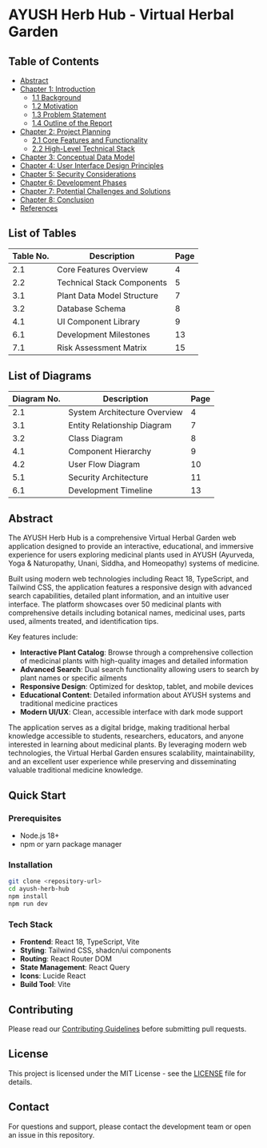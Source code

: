 # AYUSH Herb Hub - Virtual Herbal Garden

## Table of Contents

- [Abstract](#abstract)
- [Chapter 1: Introduction](docs/01-introduction.md)
  - [1.1 Background](docs/01-introduction.md#11-background)
  - [1.2 Motivation](docs/01-introduction.md#12-motivation)
  - [1.3 Problem Statement](docs/01-introduction.md#13-problem-statement)
  - [1.4 Outline of the Report](docs/01-introduction.md#14-outline-of-the-report)
- [Chapter 2: Project Planning](docs/02-project-planning.md)
  - [2.1 Core Features and Functionality](docs/02-project-planning.md#21-core-features-and-functionality)
  - [2.2 High-Level Technical Stack](docs/02-project-planning.md#22-high-level-technical-stack)
- [Chapter 3: Conceptual Data Model](docs/03-data-model.md)
- [Chapter 4: User Interface Design Principles](docs/04-ui-design.md)
- [Chapter 5: Security Considerations](docs/05-security.md)
- [Chapter 6: Development Phases](docs/06-development-phases.md)
- [Chapter 7: Potential Challenges and Solutions](docs/07-challenges-solutions.md)
- [Chapter 8: Conclusion](docs/08-conclusion.md)
- [References](docs/references.md)

## List of Tables

| Table No. | Description | Page |
|-----------|-------------|------|
| 2.1 | Core Features Overview | 4 |
| 2.2 | Technical Stack Components | 5 |
| 3.1 | Plant Data Model Structure | 7 |
| 3.2 | Database Schema | 8 |
| 4.1 | UI Component Library | 9 |
| 6.1 | Development Milestones | 13 |
| 7.1 | Risk Assessment Matrix | 15 |

## List of Diagrams

| Diagram No. | Description | Page |
|-------------|-------------|------|
| 2.1 | System Architecture Overview | 4 |
| 3.1 | Entity Relationship Diagram | 7 |
| 3.2 | Class Diagram | 8 |
| 4.1 | Component Hierarchy | 9 |
| 4.2 | User Flow Diagram | 10 |
| 5.1 | Security Architecture | 11 |
| 6.1 | Development Timeline | 13 |

## Abstract

The AYUSH Herb Hub is a comprehensive Virtual Herbal Garden web application designed to provide an interactive, educational, and immersive experience for users exploring medicinal plants used in AYUSH (Ayurveda, Yoga & Naturopathy, Unani, Siddha, and Homeopathy) systems of medicine. 

Built using modern web technologies including React 18, TypeScript, and Tailwind CSS, the application features a responsive design with advanced search capabilities, detailed plant information, and an intuitive user interface. The platform showcases over 50 medicinal plants with comprehensive details including botanical names, medicinal uses, parts used, ailments treated, and identification tips.

Key features include:
- **Interactive Plant Catalog**: Browse through a comprehensive collection of medicinal plants with high-quality images and detailed information
- **Advanced Search**: Dual search functionality allowing users to search by plant names or specific ailments
- **Responsive Design**: Optimized for desktop, tablet, and mobile devices
- **Educational Content**: Detailed information about AYUSH systems and traditional medicine practices
- **Modern UI/UX**: Clean, accessible interface with dark mode support

The application serves as a digital bridge, making traditional herbal knowledge accessible to students, researchers, educators, and anyone interested in learning about medicinal plants. By leveraging modern web technologies, the Virtual Herbal Garden ensures scalability, maintainability, and an excellent user experience while preserving and disseminating valuable traditional medicine knowledge.

## Quick Start

### Prerequisites
- Node.js 18+ 
- npm or yarn package manager

### Installation
```bash
git clone <repository-url>
cd ayush-herb-hub
npm install
npm run dev
```

### Tech Stack
- **Frontend**: React 18, TypeScript, Vite
- **Styling**: Tailwind CSS, shadcn/ui components
- **Routing**: React Router DOM
- **State Management**: React Query
- **Icons**: Lucide React
- **Build Tool**: Vite

## Contributing

Please read our [Contributing Guidelines](CONTRIBUTING.md) before submitting pull requests.

## License

This project is licensed under the MIT License - see the [LICENSE](LICENSE) file for details.

## Contact

For questions and support, please contact the development team or open an issue in this repository.